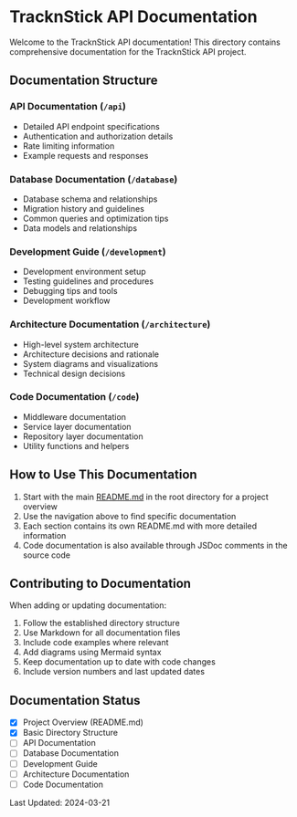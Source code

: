# TracknStick API Documentation

Welcome to the TracknStick API documentation! This directory contains comprehensive documentation for the TracknStick API project.

## Documentation Structure

### API Documentation (`/api`)

- Detailed API endpoint specifications
- Authentication and authorization details
- Rate limiting information
- Example requests and responses

### Database Documentation (`/database`)

- Database schema and relationships
- Migration history and guidelines
- Common queries and optimization tips
- Data models and relationships

### Development Guide (`/development`)

- Development environment setup
- Testing guidelines and procedures
- Debugging tips and tools
- Development workflow

### Architecture Documentation (`/architecture`)

- High-level system architecture
- Architecture decisions and rationale
- System diagrams and visualizations
- Technical design decisions

### Code Documentation (`/code`)

- Middleware documentation
- Service layer documentation
- Repository layer documentation
- Utility functions and helpers

## How to Use This Documentation

1. Start with the main [README.md](../README.md) in the root directory for a project overview
2. Use the navigation above to find specific documentation
3. Each section contains its own README.md with more detailed information
4. Code documentation is also available through JSDoc comments in the source code

## Contributing to Documentation

When adding or updating documentation:

1. Follow the established directory structure
2. Use Markdown for all documentation files
3. Include code examples where relevant
4. Add diagrams using Mermaid syntax
5. Keep documentation up to date with code changes
6. Include version numbers and last updated dates

## Documentation Status

- [x] Project Overview (README.md)
- [x] Basic Directory Structure
- [ ] API Documentation
- [ ] Database Documentation
- [ ] Development Guide
- [ ] Architecture Documentation
- [ ] Code Documentation

Last Updated: 2024-03-21
